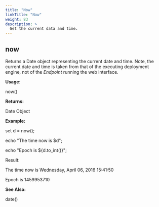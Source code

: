 ```yaml
---
title: "Now"
linkTitle: "Now"
weight: 83
description: >
  Get the current data and time. 
---
```




## now

Returns a Date object representing the current date and time. Note, the current date and time is taken from that of the executing deployment engine, not of the _Endpoint_ running the web interface.

**Usage:**

now()

**Returns:**

Date Object

**Example:**

set d = now();

echo &quot;The time now is $d&quot;;

echo &quot;Epoch is ${d.to\_int()}&quot;;

Result:

The time now is Wednesday, April 06, 2016 15:41:50

Epoch is 1459953710

**See Also:**

date()
